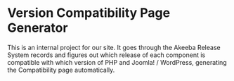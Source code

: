 # Version Compatibility Page Generator
 
This is an internal project for our site. It goes through the Akeeba Release System records and figures out which
release of each component is compatible with which version of PHP and Joomla! / WordPress, generating the Compatibility
page automatically.
